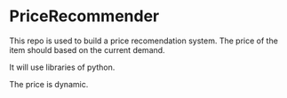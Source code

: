 # PriceRecommender

This repo is used to build a price recomendation system.
The price of the item should based on the current demand.

It will use libraries of python.

The price is dynamic.

